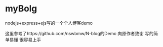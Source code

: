 # myBolg
nodejs+express+ejs写的一个个人博客demo

这里参考了https://github.com/nswbmw/N-blog的Demo  向原作者致谢  写的简单易懂  很容易上手
